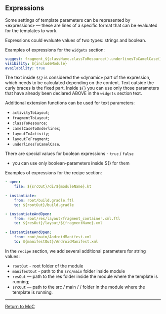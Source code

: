 ## Expressions

Some settings of template parameters can be represented by «expressions» — these are lines of a specific
format that can be evaluated for the templates to work.

Expressions could evaluate values of two types: strings and boolean.

Examples of expressions for the `widgets` section:

```yaml
suggest: fragment_${className.classToResource().underlinesToCamelCase()}
visibility: ${includeModule}
availability: true
```

The text inside `${}` is considered the «dynamic» part of the expression, which needs to be
calculated depending on the content. Text outside the curly braces is the fixed part.
Inside `${}` you can use only those parameters that have already been declared ABOVE in the `widgets` section text.

Additional extension functions can be used for text parameters:

- `activityToLayout`;
- `fragmentToLayout`;
- `classToResource`;
- `camelCaseToUnderlines`;
- `layoutToActivity`;
- `layoutToFragment`;
- `underlinesToCamelCase`.

There are special values for boolean expressions - `true` / `false`
+ you can use only boolean-parameters inside ${} for them

Examples of expressions for the recipe section:

```yaml
- open:
    file: ${srcOut}/di/${moduleName}.kt
    
- instantiate:
    from: root/build.gradle.ftl
    to: ${rootOut}/build.gradle

- instantiateAndOpen:
    from: root/res/layout/fragment_container.xml.ftl
    to: ${resOut}/layout/${fragmentName}.xml
    
- instantiateAndOpen:
    from: root/main/AndroidManifest.xml
    to: ${manifestOut}/AndroidManifest.xml
```

In the `recipe` section, we add several additional parameters for string values:

- `rootOut` - root folder of the module
- `manifestOut` - path to the `src/main` folder inside module
- `resOut` — path to the res folder inside the module where the template is running;
- `srcOut` — path to the src / main / <source-set> / <current-dir> folder in the module where the template is running.

---

[Return to MoC](/plugins/hh-geminio/README_EN.md)